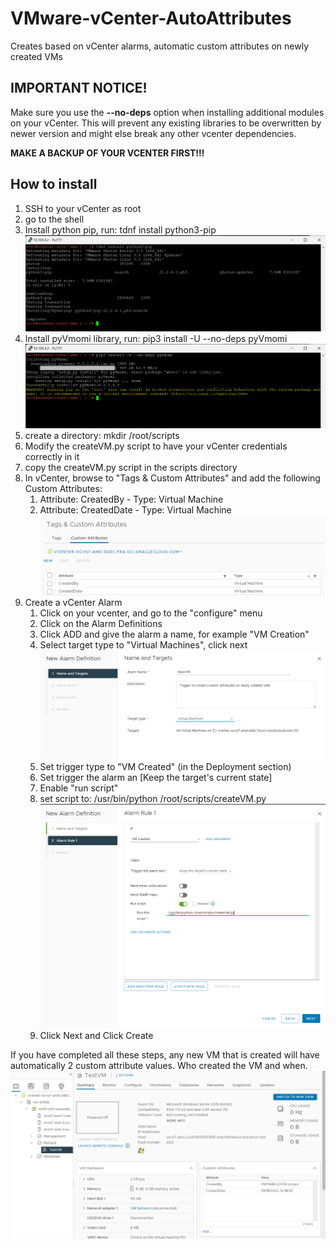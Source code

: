 # VMware-vCenter-AutoAttributes
Creates based on vCenter alarms, automatic custom attributes on newly created VMs

## IMPORTANT NOTICE!
Make sure you use the **--no-deps** option when installing additional modules on your vCenter. 
This will prevent any existing libraries to be overwritten by newer version and might else break
any other vcenter dependencies.

**MAKE A BACKUP OF YOUR VCENTER FIRST!!!**

## How to install
1. SSH to your vCenter as root
2. go to the shell
3. Install python pip, run: tdnf install python3-pip
![Alt text](screenshots/installpip.png?raw=true "Install PIP")
4. Install pyVmomi library, run: pip3 install -U --no-deps pyVmomi
![Alt text](screenshots/installpyvmomi.png?raw=true "Install pyVmomi")
5. create a directory: mkdir /root/scripts
6. Modify the createVM.py script to have your vCenter credentials correctly in it
7. copy the createVM.py script in the scripts directory
8. In vCenter, browse to "Tags & Custom Attributes" and add the following Custom Attributes:
    1. Attribute: CreatedBy - Type: Virtual Machine
    2. Attribute: CreatedDate - Type: Virtual Machine
    ![Alt text](screenshots/customattribute.png?raw=true "vCenter Custom Attributes")
9. Create a vCenter Alarm
   1. Click on your vcenter,  and go to the "configure" menu
   2. Click on the Alarm Definitions
   3. Click ADD and give the alarm a name, for example "VM Creation"
   4. Select target type to "Virtual Machines", click next
   ![Alt text](screenshots/vcenter_alarm_1.png?raw=true "vCenter Alarm - Step 1")
   5. Set trigger type to "VM Created" (in the Deployment section)
   6. Set trigger the alarm an [Keep the target's current state]
   7. Enable "run script"
   8. set script to: /usr/bin/python /root/scripts/createVM.py
   ![Alt text](screenshots/vcenter_alarm_2.png?raw=true "vCenter Alarm - Step 2")
   9. Click Next and Click Create

If you have completed all these steps, any new VM that is created will have automatically 2 custom attribute values. Who created the VM and when.
![Alt text](screenshots/example.png?raw=true "Example Custom Attribute values")




 
